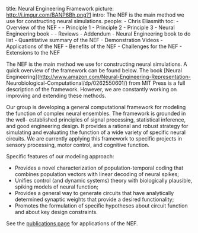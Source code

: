 title: Neural Engineering Framework
picture: http://i.imgur.com/BANP6Bh.png?1
intro: The NEF is the main method we use for constructing neural simulations.
people:
    - Chris Eliasmith
toc:
    - Overview of the NEF
    - - Principle 1
      - Principle 2
      - Principle 3
    - Neural Engineering book
    - - Reviews
      - Addendum
      - Neural Engineering book to do list
    - Quantitative summary of the NEF
    - Demonstration Videos
    - Applications of the NEF
    - Benefits of the NEF
    - Challenges for the NEF
    - Extensions to the NEF

The NEF is the main method we use for constructing neural simulations. A quick
overview of the framework can be found below. The book [Neural
Engineering](http://www.amazon.com/Neural-Engineering-Representation-
Neurobiological-Computational/dp/0262550601/) from MIT Press is
a full description of the framework. However, we are constantly working on
improving and extending these methods.

Our group is developing a general computational framework for modeling the
function of complex neural ensembles. The framework is grounded in the well-
established principles of signal processing, statistical inference, and good
engineering design. It provides a rational and robust strategy for simulating
and evaluating the function of a wide variety of specific neural circuits. We
are currently applying this framework to specific projects in sensory
processing, motor control, and cognitive function.

Specific features of our modeling approach:

* Provides a novel characterization of population-temporal coding that combines population vectors with linear decoding of neural spikes;
* Unifies control (and dynamic systems) theory with biologically plausible, spiking models of neural function;
* Provides a general way to generate circuits that have analytically determined synaptic weights that provide a desired functionality;
* Promotes the formulation of specific hypotheses about circuit function and about key design constraints.

See the [publications page](/publications.html) for applications of the NEF.

